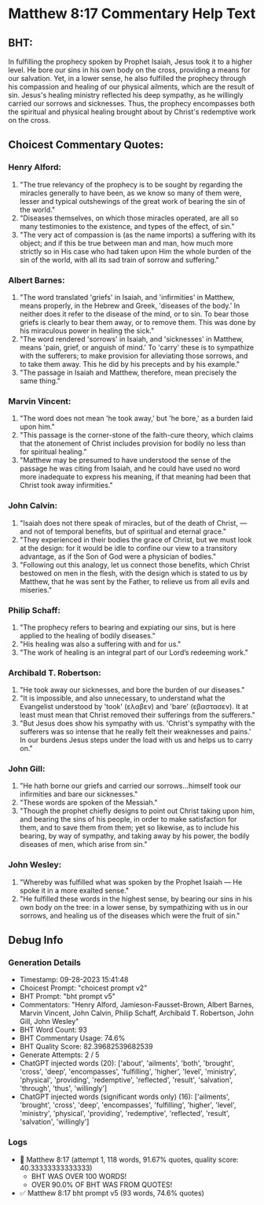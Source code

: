 # Matthew 8:17 Commentary Help Text

## BHT:
In fulfilling the prophecy spoken by Prophet Isaiah, Jesus took it to a higher level. He bore our sins in his own body on the cross, providing a means for our salvation. Yet, in a lower sense, he also fulfilled the prophecy through his compassion and healing of our physical ailments, which are the result of sin. Jesus's healing ministry reflected his deep sympathy, as he willingly carried our sorrows and sicknesses. Thus, the prophecy encompasses both the spiritual and physical healing brought about by Christ's redemptive work on the cross.

## Choicest Commentary Quotes:
### Henry Alford:
1. "The true relevancy of the prophecy is to be sought by regarding the miracles generally to have been, as we know so many of them were, lesser and typical outshewings of the great work of bearing the sin of the world."
2. "Diseases themselves, on which those miracles operated, are all so many testimonies to the existence, and types of the effect, of sin."
3. "The very act of compassion is (as the name imports) a suffering with its object; and if this be true between man and man, how much more strictly so in His case who had taken upon Him the whole burden of the sin of the world, with all its sad train of sorrow and suffering."

### Albert Barnes:
1. "The word translated 'griefs' in Isaiah, and 'infirmities' in Matthew, means properly, in the Hebrew and Greek, 'diseases of the body.' In neither does it refer to the disease of the mind, or to sin. To bear those griefs is clearly to bear them away, or to remove them. This was done by his miraculous power in healing the sick." 
2. "The word rendered 'sorrows' in Isaiah, and 'sicknesses' in Matthew, means 'pain, grief, or anguish of mind.' To 'carry' these is to sympathize with the sufferers; to make provision for alleviating those sorrows, and to take them away. This he did by his precepts and by his example."
3. "The passage in Isaiah and Matthew, therefore, mean precisely the same thing."

### Marvin Vincent:
1. "The word does not mean 'he took away,' but 'he bore,' as a burden laid upon him." 
2. "This passage is the corner-stone of the faith-cure theory, which claims that the atonement of Christ includes provision for bodily no less than for spiritual healing."
3. "Matthew may be presumed to have understood the sense of the passage he was citing from Isaiah, and he could have used no word more inadequate to express his meaning, if that meaning had been that Christ took away infirmities."

### John Calvin:
1. "Isaiah does not there speak of miracles, but of the death of Christ, — and not of temporal benefits, but of spiritual and eternal grace."
2. "They experienced in their bodies the grace of Christ, but we must look at the design: for it would be idle to confine our view to a transitory advantage, as if the Son of God were a physician of bodies."
3. "Following out this analogy, let us connect those benefits, which Christ bestowed on men in the flesh, with the design which is stated to us by Matthew, that he was sent by the Father, to relieve us from all evils and miseries."

### Philip Schaff:
1. "The prophecy refers to bearing and expiating our sins, but is here applied to the healing of bodily diseases."
2. "His healing was also a suffering with and for us."
3. "The work of healing is an integral part of our Lord’s redeeming work."

### Archibald T. Robertson:
1. "He took away our sicknesses, and bore the burden of our diseases."
2. "It is impossible, and also unnecessary, to understand what the Evangelist understood by 'took' (ελαβεν) and 'bare' (εβαστασεν). It at least must mean that Christ removed their sufferings from the sufferers."
3. "But Jesus does show his sympathy with us. 'Christ's sympathy with the sufferers was so intense that he really felt their weaknesses and pains.' In our burdens Jesus steps under the load with us and helps us to carry on."

### John Gill:
1. "He hath borne our griefs and carried our sorrows...himself took our infirmities and bare our sicknesses." 
2. "These words are spoken of the Messiah."
3. "Though the prophet chiefly designs to point out Christ taking upon him, and bearing the sins of his people, in order to make satisfaction for them, and to save them from them; yet so likewise, as to include his bearing, by way of sympathy, and taking away by his power, the bodily diseases of men, which arise from sin."

### John Wesley:
1. "Whereby was fulfilled what was spoken by the Prophet Isaiah — He spoke it in a more exalted sense."
2. "He fulfilled these words in the highest sense, by bearing our sins in his own body on the tree: in a lower sense, by sympathizing with us in our sorrows, and healing us of the diseases which were the fruit of sin."



## Debug Info
### Generation Details
- Timestamp: 09-28-2023 15:41:48
- Choicest Prompt: "choicest prompt v2"
- BHT Prompt: "bht prompt v5"
- Commentators: "Henry Alford, Jamieson-Fausset-Brown, Albert Barnes, Marvin Vincent, John Calvin, Philip Schaff, Archibald T. Robertson, John Gill, John Wesley"
- BHT Word Count: 93
- BHT Commentary Usage: 74.6%
- BHT Quality Score: 82.39682539682539
- Generate Attempts: 2 / 5
- ChatGPT injected words (20):
	['about', 'ailments', 'both', 'brought', 'cross', 'deep', 'encompasses', 'fulfilling', 'higher', 'level', 'ministry', 'physical', 'providing', 'redemptive', 'reflected', 'result', 'salvation', 'through', 'thus', 'willingly']
- ChatGPT injected words (significant words only) (16):
	['ailments', 'brought', 'cross', 'deep', 'encompasses', 'fulfilling', 'higher', 'level', 'ministry', 'physical', 'providing', 'redemptive', 'reflected', 'result', 'salvation', 'willingly']

### Logs
- 🔄 Matthew 8:17 (attempt 1, 118 words, 91.67% quotes, quality score: 40.33333333333333) 
	- BHT WAS OVER 100 WORDS! 
	- OVER 90.0% OF BHT WAS FROM QUOTES!
- ✅ Matthew 8:17 bht prompt v5 (93 words, 74.6% quotes)